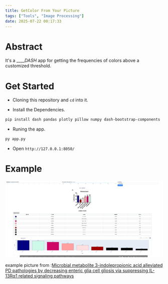 ```yaml
---
title: GetColor From Your Picture
tags: ["Tools", "Image Processing"]
date: 2025-07-22 00:17:33
---
```


# Abstract
It's a _____DASH_ app for getting the frequencies of colors above a customized threshold.

# Get Started

- Cloning this repository and `cd` into it.

- Install the Dependencies.
```bash
pip install dash pandas plotly pillow numpy dash-bootstrap-components
```

- Runing the app.
```bash
py app.py
```

- Open `http://127.0.0.1:8050/`

# Example

![example](./src_README/Example.png)

example picture from :[Microbial metabolite 3-indolepropionic acid alleviated PD pathologies by decreasing enteric glia cell gliosis via suppressing IL-13Rα1 related signaling pathways](https://www.sciencedirect.com/science/article/pii/S2211383525001066)
